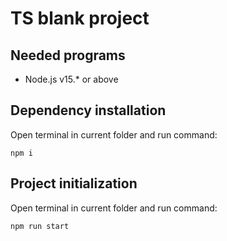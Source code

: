 # TS blank project

## Needed programs
  * Node.js v15.* or above

## Dependency installation
Open terminal in current folder and run command:
```
npm i
```
## Project initialization
Open terminal in current folder and run command:
```
npm run start
```